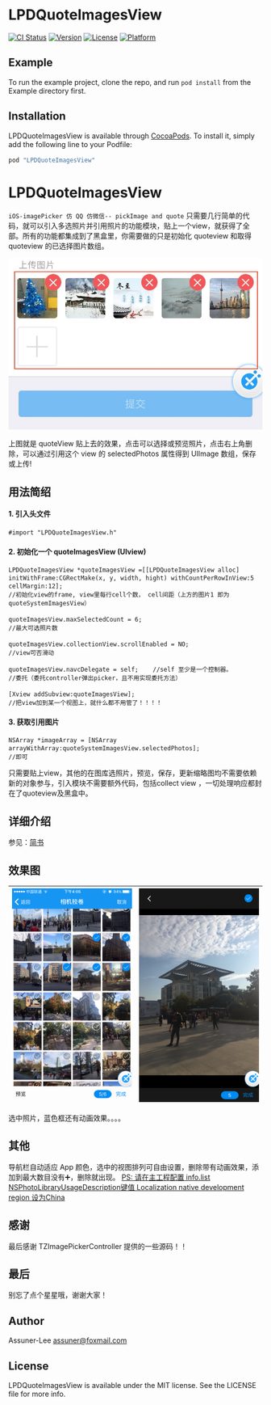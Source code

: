 # LPDQuoteImagesView

[![CI Status](http://img.shields.io/travis/Assuner-Lee/LPDQuoteImagesView.svg?style=flat)](https://travis-ci.org/Assuner-Lee/LPDQuoteImagesView)
[![Version](https://img.shields.io/cocoapods/v/LPDQuoteImagesView.svg?style=flat)](http://cocoapods.org/pods/LPDQuoteImagesView)
[![License](https://img.shields.io/cocoapods/l/LPDQuoteImagesView.svg?style=flat)](http://cocoapods.org/pods/LPDQuoteImagesView)
[![Platform](https://img.shields.io/cocoapods/p/LPDQuoteImagesView.svg?style=flat)](http://cocoapods.org/pods/LPDQuoteImagesView)

## Example

To run the example project, clone the repo, and run `pod install` from the Example directory first.

## Installation

LPDQuoteImagesView is available through [CocoaPods](http://cocoapods.org). To install
it, simply add the following line to your Podfile:

```ruby
pod "LPDQuoteImagesView"
```
# LPDQuoteImagesView

`iOS-imagePicker 仿 QQ 仿微信-- pickImage and quote` 只需要几行简单的代码，就可以引入多选照片并引用照片的功能模块，贴上一个view，就获得了全部。所有的功能都集成到了黑盒里，你需要做的只是初始化 quoteview 和取得 quoteview 的已选择图片数组。

![这是贴上去的 quoteView (红框内)](https://github.com/Assuner-Lee/resource/blob/master/效果图（1）.jpg)

上图就是 quoteView 贴上去的效果，点击可以选择或预览照片，点击右上角删除，可以通过引用这个 view 的 selectedPhotos 属性得到 UIImage 数组，保存或上传!

## 用法简绍

#### 1. 引入头文件

```
#import "LPDQuoteImagesView.h"
```

#### 2. 初始化一个 quoteImagesView (UIview)

```
LPDQuoteImagesView *quoteImagesView =[[LPDQuoteImagesView alloc] initWithFrame:CGRectMake(x, y, width, hight) withCountPerRowInView:5 cellMargin:12];
//初始化view的frame, view里每行cell个数， cell间距（上方的图片1 即为quoteSystemImagesView）

quoteImagesView.maxSelectedCount = 6;
//最大可选照片数

quoteImagesView.collectionView.scrollEnabled = NO;
//view可否滑动

quoteImagesView.navcDelegate = self;    //self 至少是一个控制器。
//委托（委托controller弹出picker，且不用实现委托方法）

[Xview addSubview:quoteImagesView];
//把view加到某一个视图上，就什么都不用管了！！！！
```

#### 3. 获取引用图片

```
NSArray *imageArray = [NSArray arrayWithArray:quoteSystemImagesView.selectedPhotos];
//即可
```

只需要贴上view，其他的在图库选照片，预览，保存，更新缩略图均不需要依赖新的对象参与，引入模块不需要额外代码，包括collect view ，一切处理响应都封在了quoteview及黑盒中。

## 详细介绍

参见：[简书](http://www.jianshu.com/p/2b9086d2c37b)

## 效果图

![选照片界面](https://github.com/Assuner-Lee/resource/blob/master/效果图2.PNG)|![预览功能](https://github.com/Assuner-Lee/resource/blob/master/效果图3.PNG)
:-------------------------:|:-------------------------:

选中照片，蓝色框还有动画效果。。。。

## 其他

导航栏自动适应 App 颜色，选中的视图排列可自由设置，删除带有动画效果，添加到最大数目没有➕，删除就出现。
[PS: 请在主工程配置 info.list NSPhotoLibraryUsageDescription键值
Localization native development region 设为China](http://www.jianshu.com/p/2b9086d2c37b)

## 感谢

最后感谢 TZImagePickerController 提供的一些源码！！

## 最后

别忘了点个星星哦，谢谢大家！

## Author

Assuner-Lee [assuner@foxmail.com](assuner@foxmail.com)

## License

LPDQuoteImagesView is available under the MIT license. See the LICENSE file for more info.
